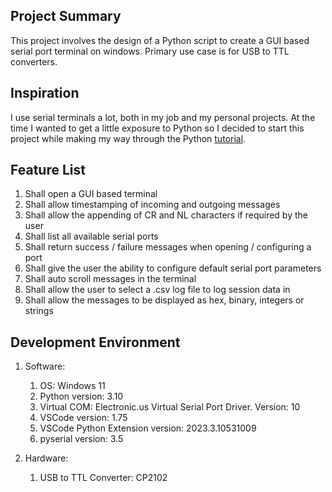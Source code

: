 ## Project Summary

This project involves the design of a Python script to create a GUI based serial port terminal on windows. Primary use case is for USB to TTL converters.

## Inspiration

I use serial terminals a lot, both in my job and my personal projects. At the time I wanted to get a little exposure to Python so I decided to start this project while making my way through the Python [tutorial](https://docs.python.org/3/tutorial/).

## Feature List

1. Shall open a GUI based terminal
2. Shall allow timestamping of incoming and outgoing messages
3. Shall allow the appending of CR and NL characters if required by the user
4. Shall list all available serial ports
5. Shall return success / failure messages when opening / configuring a port
6. Shall give the user the ability to configure default serial port parameters
7. Shall auto scroll messages in the terminal
8. Shall allow the user to select a .csv log file to log session data in
9. Shall allow the messages to be displayed as hex, binary, integers or strings

## Development Environment
1. Software:
      1. OS: Windows 11
      2. Python version: 3.10
      3. Virtual COM: Electronic.us Virtual Serial Port Driver. Version: 10
      4. VSCode version: 1.75
      5. VSCode Python Extension version: 2023.3.10531009
      6. pyserial version: 3.5

4. Hardware:
      1. USB to TTL Converter: CP2102
